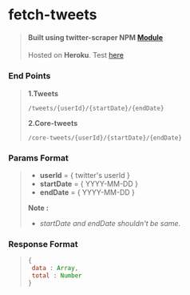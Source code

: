 # fetch-tweets
>#### Built using twitter-scraper NPM [Module](https://www.npmjs.com/package/twitter-scraper)
>Hosted on **Heroku**.
>Test [here](https://fetch-tweets.herokuapp.com/) 

### End Points
>**1.Tweets**
>``` 
>/tweets/{userId}/{startDate}/{endDate} 
>```
>
>**2.Core-tweets**
>```
>/core-tweets/{userId}/{startDate}/{endDate} 
>```

### Params Format
>* **userId** = { twitter's userId }
>* **startDate** = { YYYY-MM-DD }
>* **endDate** = { YYYY-MM-DD }
>
>**Note :**
>
>* *startDate and endDate shouldn't be same.*


### Response Format
> ```javascript
> { 
>  data : Array,
>  total : Number
> }
>```
